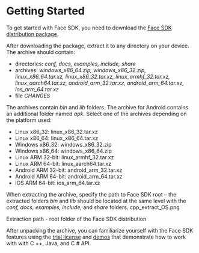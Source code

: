 # Getting Started

To get started with Face SDK, you need to download the [Face SDK distribution package](https://face.3divi.com/download_sdk).

After downloading the package, extract it to any directory on your device. The archive should contain:

* directories: *conf, docs, examples, include, share*
* archives: *windows_x86_64.zip, windows_x86_32.zip, linux_x86_64.tar.xz, linux_x86_32.tar.xz, linux_armhf_32.tar.xz, linux_aarch64.tar.xz, android_arm_32.tar.xz, android_arm_64.tar.xz, ios_arm_64.tar.xz*
* file *CHANGES*

The archives contain *bin* and *lib* folders. The archive for Android contains an additional folder named *apk*. Select one of the archives depending on the platform used:

* Linux x86_32: linux_x86_32.tar.xz
* Linux x86_64: linux_x86_64.tar.xz
* Windows x86_32: windows_x86_32.zip
* Windows x86_64: windows_x86_64.zip
* Linux ARM 32-bit: linux_armhf_32.tar.xz
* Linux ARM 64-bit: linux_aarch64.tar.xz
* Android ARM 32-bit: android_arm_32.tar.xz
* Android ARM 64-bit: android_arm_64.tar.xz
* iOS ARM 64-bit: ios_arm_64.tar.xz

When extracting the archive, specify the path to Face SDK root – the extracted folders *bin* and *lib* should be located at the same level with the *conf, docs, examples, include,* and *share* folders.
cpp_extract_OS.png

Extraction path - root folder of the Face SDK distribution

After unpacking the archive, you can familiarize yourself with the Face SDK features using the [trial license](license.md) and [demos](demos.md) that demonstrate how to work with with C ++, Java, and C # API. 
